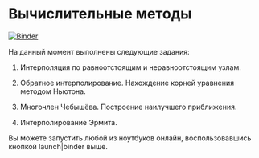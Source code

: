 # Вычислительные методы

[![Binder](https://mybinder.org/badge_logo.svg)](https://mybinder.org/v2/gh/Sergobot/university/master?filepath=year-2%2Fcomputational-workshop)

На данный момент выполнены следующие задания:

1. Интерполяция по равноотстоящим и неравноотстоящим узлам.

2. Обратное интерполирование. Нахождение корней уравнения методом Ньютона.

3. Многочлен Чебышёва. Построение наилучшего приближения.

4. Интерполирование Эрмита.

Вы можете запустить любой из ноутбуков онлайн, воспользовавшись кнопкой launch|binder выше.
